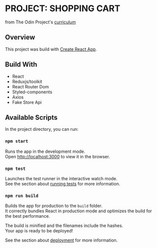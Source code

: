 # PROJECT: SHOPPING CART

from The Odin Project's [curriculum](https://www.theodinproject.com/paths/full-stack-javascript/courses/javascript/lessons/shopping-cart)

<!-- Project [demo](https://devkovmtl.github.io//) -->

## Overview

This project was build with [Create React App](https://github.com/facebook/create-react-app).

## Build With

- React
- Reduxjs/toolkit
- React Router Dom
- Styled-components
- Axios
- Fake Store Api

## Available Scripts

In the project directory, you can run:

### `npm start`

Runs the app in the development mode.\
Open [http://localhost:3000](http://localhost:3000) to view it in the browser.

### `npm test`

Launches the test runner in the interactive watch mode.\
See the section about [running tests](https://facebook.github.io/create-react-app/docs/running-tests) for more information.

### `npm run build`

Builds the app for production to the `build` folder.\
It correctly bundles React in production mode and optimizes the build for the best performance.

The build is minified and the filenames include the hashes.\
Your app is ready to be deployed!

See the section about [deployment](https://facebook.github.io/create-react-app/docs/deployment) for more information.

